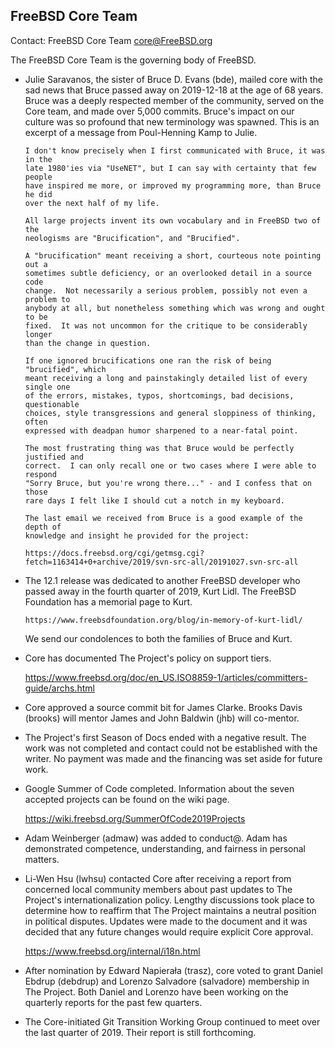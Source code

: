 ## FreeBSD Core Team ##

Contact: FreeBSD Core Team <core@FreeBSD.org>

The FreeBSD Core Team is the governing body of FreeBSD.

- Julie Saravanos, the sister of Bruce D. Evans (bde), mailed core with the sad
  news that Bruce passed away on 2019-12-18 at the age of 68 years.  Bruce was a
  deeply respected member of the community, served on the Core team, and made
  over 5,000 commits.  Bruce's impact on our culture was so profound that new
  terminology was spawned.  This is an excerpt of a message from Poul-Henning
  Kamp to Julie.

      I don't know precisely when I first communicated with Bruce, it was in the
      late 1980'ies via "UseNET", but I can say with certainty that few people
      have inspired me more, or improved my programming more, than Bruce he did
      over the next half of my life.

      All large projects invent its own vocabulary and in FreeBSD two of the
      neologisms are "Brucification", and "Brucified".

      A "brucification" meant receiving a short, courteous note pointing out a
      sometimes subtle deficiency, or an overlooked detail in a source code
      change.  Not necessarily a serious problem, possibly not even a problem to
      anybody at all, but nonetheless something which was wrong and ought to be
      fixed.  It was not uncommon for the critique to be considerably longer
      than the change in question.

      If one ignored brucifications one ran the risk of being "brucified", which
      meant receiving a long and painstakingly detailed list of every single one
      of the errors, mistakes, typos, shortcomings, bad decisions, questionable
      choices, style transgressions and general sloppiness of thinking, often
      expressed with deadpan humor sharpened to a near-fatal point.

      The most frustrating thing was that Bruce would be perfectly justified and
      correct.  I can only recall one or two cases where I were able to respond
      "Sorry Bruce, but you're wrong there..." - and I confess that on those
      rare days I felt like I should cut a notch in my keyboard.

      The last email we received from Bruce is a good example of the depth of
      knowledge and insight he provided for the project:

      https://docs.freebsd.org/cgi/getmsg.cgi?fetch=1163414+0+archive/2019/svn-src-all/20191027.svn-src-all

- The 12.1 release was dedicated to another FreeBSD developer who passed away in
  the fourth quarter of 2019, Kurt Lidl.  The FreeBSD Foundation has a memorial
  page to Kurt.

      https://www.freebsdfoundation.org/blog/in-memory-of-kurt-lidl/

  We send our condolences to both the families of Bruce and Kurt.

- Core has documented The Project's policy on support tiers.

  https://www.freebsd.org/doc/en_US.ISO8859-1/articles/committers-guide/archs.html

- Core approved a source commit bit for James Clarke.  Brooks Davis (brooks)
  will mentor James and John Baldwin (jhb) will co-mentor.

- The Project's first Season of Docs ended with a negative result.  The work was
  not completed and contact could not be established with the writer.  No
  payment was made and the financing was set aside for future work.

- Google Summer of Code completed.  Information about the seven accepted
  projects can be found on the wiki page.

  https://wiki.freebsd.org/SummerOfCode2019Projects

- Adam Weinberger (admaw) was added to conduct@.  Adam has demonstrated
  competence, understanding, and fairness in personal matters.

- Li-Wen Hsu (lwhsu) contacted Core after receiving a report from concerned
  local community members about past updates to The Project's
  internationalization policy.  Lengthy discussions took place to determine how
  to reaffirm that The Project maintains a neutral position in political
  disputes.  Updates were made to the document and it was decided that any
  future changes would require explicit Core approval.

  https://www.freebsd.org/internal/i18n.html

- After nomination by Edward Napierała (trasz), core voted to grant Daniel
  Ebdrup (debdrup) and Lorenzo Salvadore (salvadore) membership in The Project.
  Both Daniel and Lorenzo have been working on the quarterly reports for the
  past few quarters.

- The Core-initiated Git Transition Working Group continued to meet over the
  last quarter of 2019.  Their report is still forthcoming.
